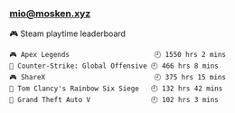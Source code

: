 ### mio@mosken.xyz
<!--
**NanamiMio/NanamiMio** is a ✨ _special_ ✨ repository because its `README.md` (this file) appears on your GitHub profile.

Here are some ideas to get you started:

- 🔭 I’m currently working on ...
- 🌱 I’m currently learning ...
- 👯 I’m looking to collaborate on ...
- 🤔 I’m looking for help with ...
- 💬 Ask me about ...
- 📫 How to reach me: ...
- 😄 Pronouns: ...
- ⚡ Fun fact: ...
-->

<!-- steam-box start -->
🎮 Steam playtime leaderboard
```text
🎮 Apex Legends                     🕘 1550 hrs 2 mins
🔫 Counter-Strike: Global Offensive 🕘 466 hrs 8 mins
🎮 ShareX                           🕘 375 hrs 15 mins
🔫 Tom Clancy's Rainbow Six Siege   🕘 132 hrs 42 mins
🚓 Grand Theft Auto V               🕘 102 hrs 3 mins
```
<!-- Powered by https://github.com/YouEclipse/steam-box . -->
<!-- steam-box end -->
